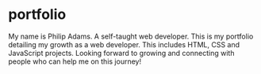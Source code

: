 # portfolio
My name is Philip Adams.
A self-taught web developer.
This is my portfolio detailing my growth as a web developer.
This includes HTML, CSS and JavaScript projects. 
Looking forward to growing and connecting with people who can help me on this journey!
